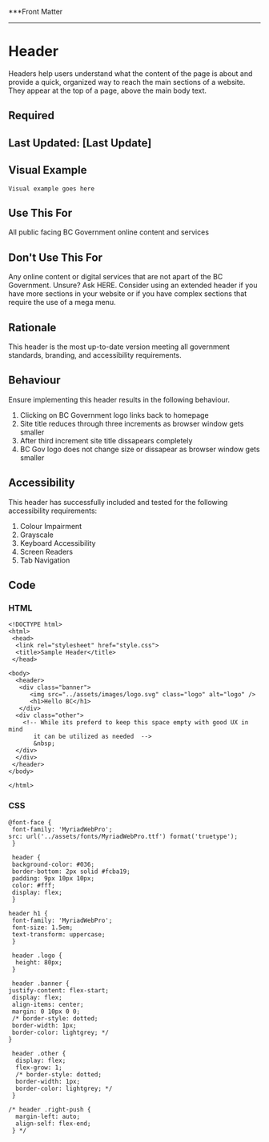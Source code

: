 ***Front Matter
___

# Header
Headers help users understand what the content of the page is about and provide a quick, organized way to reach the main sections of a website. They appear at the top of a page, above the main body text.

## Required
## Last Updated: [Last Update]

## Visual Example
	Visual example goes here

## Use This For
All public facing BC Government online content and services

## Don't Use This For
Any online content or digital services that are not apart of the BC Government.
Unsure? Ask HERE.
Consider using an extended header if you have more sections in your website or if you have complex sections that require the use of a mega menu.

## Rationale
This header is the most up-to-date version meeting all government standards, branding, and accessibility requirements.

## Behaviour
Ensure implementing this header results in the following behaviour.
1. Clicking on BC Government logo links back to homepage
2. Site title reduces through three increments as browser window gets smaller
3. After third increment site title dissapears completely
4. BC Gov logo does not change size or dissapear as browser window gets smaller

## Accessibility
This header has successfully included and tested for the following accessibility requirements:
1. Colour Impairment
2. Grayscale
3. Keyboard Accessibility
4. Screen Readers
5. Tab Navigation

## Code
### HTML
	<!DOCTYPE html>
 	<html>
	 <head>
   	  <link rel="stylesheet" href="style.css">
   	  <title>Sample Header</title>
	 </head>

	<body>
 	  <header>
  	   <div class="banner">
   	      <img src="../assets/images/logo.svg" class="logo" alt="logo" />
   	      <h1>Hello BC</h1>
  	   </div>
   	  <div class="other">
   	    <!-- While its preferd to keep this space empty with good UX in mind
    	   it can be utilized as needed  -->
    	   &nbsp;
   	  </div>
   	  </div>
  	 </header>
	</body>

	</html>
    
### CSS
	@font-face {
  	 font-family: 'MyriadWebPro';
   	src: url('../assets/fonts/MyriadWebPro.ttf') format('truetype');
	 }

	 header {
  	 background-color: #036;
  	 border-bottom: 2px solid #fcba19;
  	 padding: 9px 10px 10px;
  	 color: #fff;
  	 display: flex;
	 }

 	header h1 {
  	 font-family: 'MyriadWebPro';
  	 font-size: 1.5em;
  	 text-transform: uppercase;
	 }

	 header .logo {
 	  height: 80px;
	 }

	 header .banner {
   	justify-content: flex-start;
  	 display: flex;
  	 align-items: center;
  	 margin: 0 10px 0 0;
  	 /* border-style: dotted;
  	 border-width: 1px;
  	 border-color: lightgrey; */
 	}

	 header .other {
 	  display: flex;
 	  flex-grow: 1;
 	  /* border-style: dotted;
 	  border-width: 1px;
 	  border-color: lightgrey; */
	 }

 	/* header .right-push {
 	  margin-left: auto;
 	  align-self: flex-end;
	 } */
